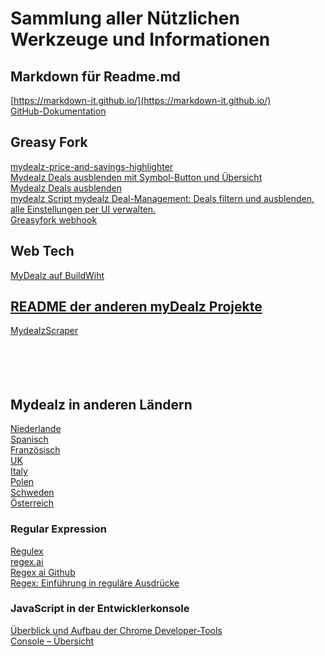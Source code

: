 # Sammlung aller Nützlichen Werkzeuge und Informationen  

## Markdown für Readme.md
[https://markdown-it.github.io/](https://markdown-it.github.io/)  
[GitHub-Dokumentation](https://docs.github.com/de/get-started/writing-on-github/getting-started-with-writing-and-formatting-on-github/basic-writing-and-formatting-syntax)  

## Greasy Fork

[mydealz-price-and-savings-highlighter](https://greasyfork.org/de/scripts/484273-mydealz-price-and-savings-highlighter-with-tooltips-and-keyword-exclusion)  
[Mydealz Deals ausblenden mit Symbol-Button und Übersicht](https://greasyfork.org/de/scripts/521000-mydealz-deals-ausblenden-mit-symbol-button-und-%C3%BCbersicht)  
[Mydealz Deals ausblenden](https://greasyfork.org/de/scripts/521041-mydealz-deals-ausblenden-mit-symbol-button-und-%C3%BCbersicht)  
[mydealz Script mydealz Deal-Management: Deals filtern und ausblenden, alle Einstellungen per UI verwalten.](https://greasyfork.org/de/scripts/522038-mydealz-script)  
[Greasyfork webhook](https://greasyfork.org/de/users/webhook-info)  

## Web Tech  
[MyDealz auf BuildWiht](https://builtwith.com/?https%3a%2f%2fwww.mydealz.de%2f)  

## [README der anderen myDealz Projekte](https://github.com/9jS2PL5T/mydealz-Manager/tree/main/andere%20myDealz%20Projekte)   
[MydealzScraper](https://github.com/mhvuze/MydealzScraper)  
[]()  
[]()  
[]()  
[]()  
[]()  

## Mydealz in anderen Ländern  
[Niederlande](https://nl.pepper.com/)  
[Spanisch](https://www.chollometro.com/)  
[Französisch](https://www.dealabs.com/)  
[UK](https://www.hotukdeals.com/)  
[Italy](https://www.pepper.it/)  
[Polen](https://www.pepper.pl/)  
[Schweden](https://www.pepperdeals.se/)  
[Österreich](https://www.preisjaeger.at/)  

### Regular Expression  
[Regulex](https://jex.im/regulex/#!flags=&re=%5E(a%7Cb)*%3F%24)  
[regex.ai](https://regex.ai/)  
[Regex ai Github](https://huqedato.github.io/RegexAI/)  
[Regex: Einführung in reguläre Ausdrücke](https://www.afaik.de/einfuehrung-in-regular-expressions/)

### JavaScript in der Entwicklerkonsole  
[Überblick und Aufbau der Chrome Developer-Tools](https://kulturbanause.de/blog/die-chrome-entwicklertools-devtools-fuer-designer-und-einsteiger/#h-uberblick-und-aufbau-der-chrome-developer-tools)  
[Console – Übersicht ](https://developer.chrome.com/docs/devtools/console?hl=de)
